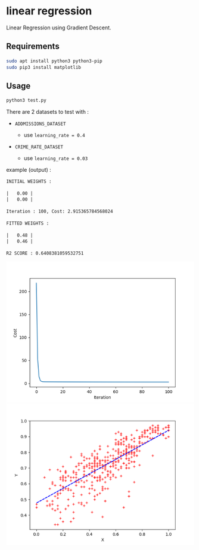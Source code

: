 # linear regression

Linear Regression using Gradient Descent.

## Requirements

```bash
sudo apt install python3 python3-pip
sudo pip3 install matplotlib
```

## Usage

```bash
python3 test.py
```

There are 2 datasets to test with :

- `ADDMISSIONS_DATASET`
  - use `learning_rate = 0.4`

- `CRIME_RATE_DATASET`
  - use `learning_rate = 0.03`

example (output) :

```text
INITIAL WEIGHTS :

|   0.00 |
|   0.00 |

Iteration : 100, Cost: 2.915365784568024

FITTED WEIGHTS :

|   0.48 |
|   0.46 |

R2 SCORE : 0.6408381059532751
```

<img src="result/Figure_1.png" alt="Figure 1">

<img src="result/Figure_2.png" alt="Figure 2">